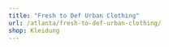 ```yaml
---
title: "Fresh to Def Urban Clothing"
url: /atlanta/fresh-to-def-urban-clothing/
shop: Kleidung
---
```

